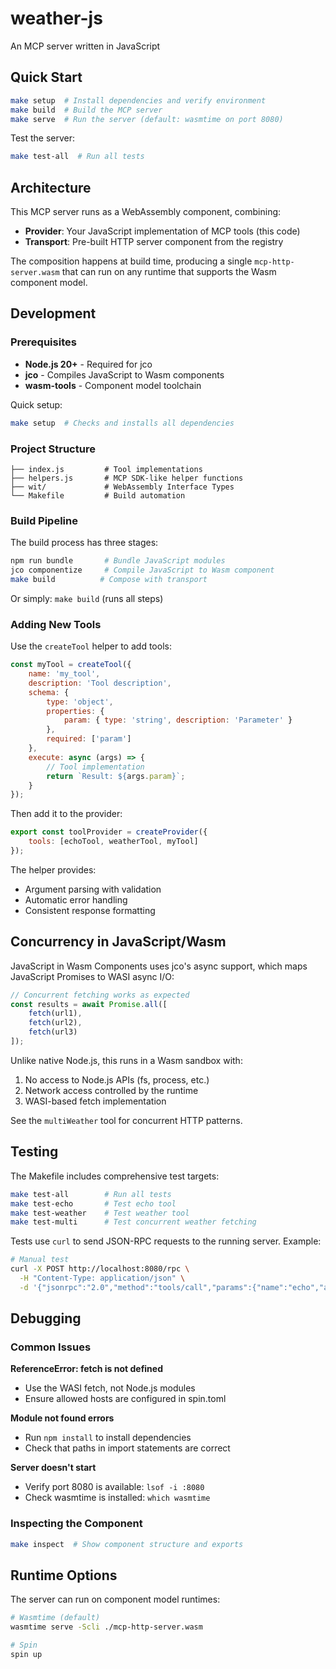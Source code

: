 # weather-js

An MCP server written in JavaScript

## Quick Start

```bash
make setup  # Install dependencies and verify environment
make build  # Build the MCP server
make serve  # Run the server (default: wasmtime on port 8080)
```

Test the server:
```bash
make test-all  # Run all tests
```

## Architecture

This MCP server runs as a WebAssembly component, combining:
- **Provider**: Your JavaScript implementation of MCP tools (this code)
- **Transport**: Pre-built HTTP server component from the registry

The composition happens at build time, producing a single `mcp-http-server.wasm` that can run on any runtime that supports the Wasm component model.

## Development

### Prerequisites

- **Node.js 20+** - Required for jco
- **jco** - Compiles JavaScript to Wasm components
- **wasm-tools** - Component model toolchain

Quick setup:
```bash
make setup  # Checks and installs all dependencies
```

### Project Structure

```
├── index.js         # Tool implementations
├── helpers.js       # MCP SDK-like helper functions
├── wit/             # WebAssembly Interface Types
└── Makefile         # Build automation
```

### Build Pipeline

The build process has three stages:

```bash
npm run bundle       # Bundle JavaScript modules
jco componentize     # Compile JavaScript to Wasm component
make build          # Compose with transport
```

Or simply: `make build` (runs all steps)

### Adding New Tools

Use the `createTool` helper to add tools:

```javascript
const myTool = createTool({
    name: 'my_tool',
    description: 'Tool description',
    schema: {
        type: 'object',
        properties: {
            param: { type: 'string', description: 'Parameter' }
        },
        required: ['param']
    },
    execute: async (args) => {
        // Tool implementation
        return `Result: ${args.param}`;
    }
});
```

Then add it to the provider:
```javascript
export const toolProvider = createProvider({
    tools: [echoTool, weatherTool, myTool]
});
```

The helper provides:
- Argument parsing with validation
- Automatic error handling
- Consistent response formatting

## Concurrency in JavaScript/Wasm

JavaScript in Wasm Components uses jco's async support, which maps JavaScript Promises to WASI async I/O:

```javascript
// Concurrent fetching works as expected
const results = await Promise.all([
    fetch(url1),
    fetch(url2),
    fetch(url3)
]);
```

Unlike native Node.js, this runs in a Wasm sandbox with:
1. No access to Node.js APIs (fs, process, etc.)
2. Network access controlled by the runtime
3. WASI-based fetch implementation

See the `multiWeather` tool for concurrent HTTP patterns.

## Testing

The Makefile includes comprehensive test targets:

```bash
make test-all        # Run all tests
make test-echo       # Test echo tool
make test-weather    # Test weather tool  
make test-multi      # Test concurrent weather fetching
```

Tests use `curl` to send JSON-RPC requests to the running server. Example:

```bash
# Manual test
curl -X POST http://localhost:8080/rpc \
  -H "Content-Type: application/json" \
  -d '{"jsonrpc":"2.0","method":"tools/call","params":{"name":"echo","arguments":{"message":"Hello"}},"id":1}'
```

## Debugging

### Common Issues

**ReferenceError: fetch is not defined**
- Use the WASI fetch, not Node.js modules
- Ensure allowed hosts are configured in spin.toml

**Module not found errors**
- Run `npm install` to install dependencies
- Check that paths in import statements are correct

**Server doesn't start**
- Verify port 8080 is available: `lsof -i :8080`
- Check wasmtime is installed: `which wasmtime`

### Inspecting the Component

```bash
make inspect  # Show component structure and exports
```

## Runtime Options

The server can run on component model runtimes:

```bash
# Wasmtime (default)
wasmtime serve -Scli ./mcp-http-server.wasm

# Spin
spin up
```